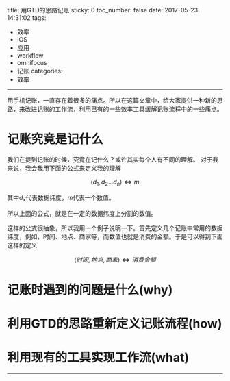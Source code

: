 title: 用GTD的思路记账
sticky: 0
toc_number: false
date: 2017-05-23 14:31:02
tags:
- 效率
- iOS
- 应用
- workflow
- omnifocus
- 记账
categories:
- 效率
---

用手机记账，一直存在着很多的痛点。所以在这篇文章中，给大家提供一种新的思路，来改进记账的工作流，利用已有的一些效率工具缓解记账流程中的一些痛点。


<!--more-->


# 记账究竟是记什么
我们在提到记账的时候，究竟在记什么？或许其实每个人有不同的理解。
对于我来说，我会我用下面的公式来定义我的理解

$$ (d_1,d_2 ... d_n ) \iff m$$

其中$d_x$代表数据纬度，$m$代表一个数值。

所以上面的公式，就是在一定的数据纬度上分割的数值。

这样的公式很抽象，所以我用一个例子说明一下。首先定义几个记账中常用的数据纬度，例如，时间、地点、商家等，而数值也就是消费的金额。于是可以得到下面这样的定义

$$(时间, 地点, 商家) \iff 消费金额 $$

# 记账时遇到的问题是什么(why)

# 利用GTD的思路重新定义记账流程(how)

# 利用现有的工具实现工作流(what)


---

